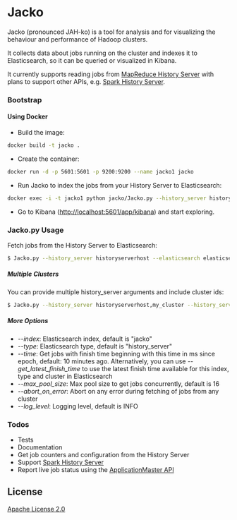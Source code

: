 # Jacko

Jacko (pronounced JAH-ko) is a tool for analysis and for visualizing the behaviour and performance of Hadoop clusters.

It collects data about jobs running on the cluster and indexes it to Elasticsearch, so it can be queried or visualized in Kibana.

It currently supports reading jobs from [MapReduce History Server](https://hadoop.apache.org/docs/current/hadoop-mapreduce-client/hadoop-mapreduce-client-hs/HistoryServerRest.html) with plans to support other APIs, e.g.  [Spark History Server](https://spark.apache.org/docs/latest/monitoring.html).

### Bootstrap

#### Using Docker

- Build the image:
```sh
docker build -t jacko .
```

- Create the container:
```sh
docker run -d -p 5601:5601 -p 9200:9200 --name jacko1 jacko
```

- Run Jacko to index the jobs from your History Server to Elasticsearch:
```sh
docker exec -i -t jacko1 python jacko/Jacko.py --history_server historyserverhost --elasticsearch localhost
```

- Go to Kibana ([http://localhost:5601/app/kibana](http://localhost:5601/app/kibana)) and start exploring.

### Jacko.py Usage

Fetch jobs from the History Server to Elasticsearch:

```sh
$ Jacko.py --history_server historyserverhost --elasticsearch elasticsearchhost
```

##### Multiple Clusters
You can provide multiple history_server arguments and include cluster ids:
```sh
$ Jacko.py --history_server historyserverhost,my_cluster --history_server anotherhistoryserverhost,my_other_cluster --elasticsearch elasticsearchhost
```

##### More Options
- *--index*: Elasticsearch index, default is "jacko"
- *--type*: Elasticsearch type, default is "history_server"
- *--time*: Get jobs with finish time beginning with this time in ms since epoch, default: 10 minutes ago. Alternatively, you can use *--get_latest_finish_time* to use the latest finish time available for this index, type and cluster in Elasticsearch
- *--max_pool_size*: Max pool size to get jobs concurrently, default is 16
- *--abort_on_error*: Abort on any error during fetching of jobs from any cluster
- *--log_level*: Logging level, default is INFO

### Todos

 - Tests
 - Documentation
 - Get job counters and configuration from the History Server
 - Support [Spark History Server](https://spark.apache.org/docs/latest/monitoring.html)
 - Report live job status using the [ApplicationMaster API](https://hadoop.apache.org/docs/current/hadoop-mapreduce-client/hadoop-mapreduce-client-core/MapredAppMasterRest.html)

License
----

[Apache License 2.0](LICENSE)
